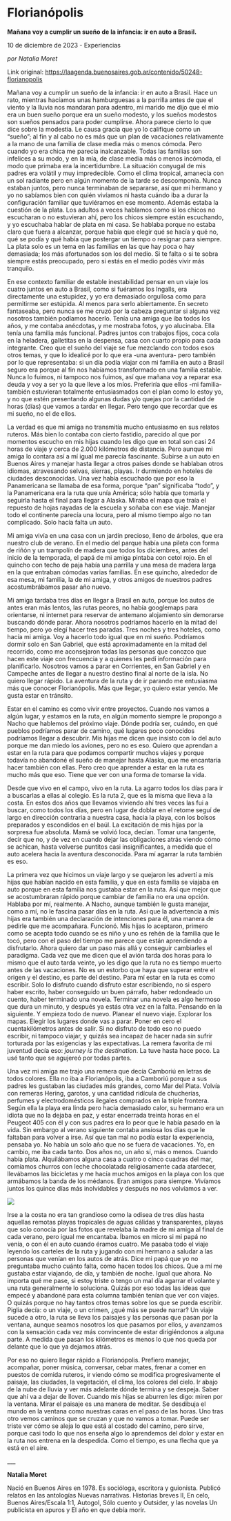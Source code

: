 # Florianópolis

**Mañana voy a cumplir un sueño de la infancia: ir en auto a Brasil.**

10 de diciembre de 2023 - Experiencias

_por Natalia Moret_

Link original: https://laagenda.buenosaires.gob.ar/contenido/50248-florianopolis



Mañana voy a cumplir un sueño de la infancia: ir en auto a Brasil. Hace un rato, mientras hacíamos unas hamburguesas a la parrilla antes de que el viento y la lluvia nos mandaran para adentro, mi marido me dijo que el mío era un buen sueño porque era un sueño modesto, y los sueños modestos son sueños pensados para poder cumplirse. Ahora parece cierto lo que dice sobre la modestia. Le causa gracia que yo lo califique como un “sueño”; al fin y al cabo no es más que un plan de vacaciones relativamente a la mano de una familia de clase media más o menos cómoda. Pero cuando yo era chica me parecía inalcanzable. Todas las familias son infelices a su modo, y en la mía, de clase media más o menos incómoda, el modo que primaba era la incertidumbre. La situación conyugal de mis padres era volátil y muy impredecible. Como el clima tropical, amanecía con un sol radiante pero en algún momento de la tarde se descomponía. Nunca estaban juntos, pero nunca terminaban de separarse, así que mi hermano y yo no sabíamos bien con quién vivíamos ni hasta cuándo iba a durar la configuración familiar que tuviéramos en ese momento. Además estaba la cuestión de la plata. Los adultos a veces hablamos como si los chicos no escucharan o no estuvieran ahí, pero los chicos siempre están escuchando, y yo escuchaba hablar de plata en mi casa. Se hablaba porque no estaba claro que fuera a alcanzar, porque había que elegir qué se hacía y qué no, qué se podía y qué había que postergar un tiempo o resignar para siempre. La plata solo es un tema en las familias en las que hay poca o hay demasiada; los más afortunados son los del medio. Si te falta o si te sobra siempre estás preocupado, pero si estás en el medio podés vivir más tranquilo.




En ese contexto familiar de estable inestabilidad pensar en un viaje los cuatro juntos en auto a Brasil, como si fuéramos los Ingalls, era directamente una estupidez, y yo era demasiado orgullosa como para permitirme ser estúpida. Al menos para serlo abiertamente. En secreto fantaseaba, pero nunca se me cruzó por la cabeza preguntar si alguna vez nosotros también podíamos hacerlo. Tenía una amiga que iba todos los años, y me contaba anécdotas, y me mostraba fotos, y yo alucinaba. Ella tenía una familia más funcional. Padres juntos con trabajos fijos, coca cola en la heladera, galletitas en la despensa, casa con cuarto propio para cada integrante. Creo que el sueño del viaje se fue mezclando con todos esos otros temas, y que lo idealicé por lo que era -una aventura- pero también por lo que representaba: si un día podía viajar con mi familia en auto a Brasil seguro era porque al fin nos habíamos transformado en una familia estable. Nunca lo fuimos, ni tampoco nos fuimos, así que mañana voy a reparar esa deuda y voy a ser yo la que lleve a los míos. Preferiría que ellos -mi familia- también estuvieran totalmente entusiasmados con el plan como lo estoy yo, y no que estén presentando algunas dudas y/o quejas por la cantidad de horas (días) que vamos a tardar en llegar. Pero tengo que recordar que es mi sueño, no el de ellos.




La verdad es que mi amiga no transmitía mucho entusiasmo en sus relatos ruteros. Más bien lo contaba con cierto fastidio, parecido al que por momentos escucho en mis hijas cuando les digo que en total son casi 24 horas de viaje y cerca de 2.000 kilómetros de distancia. Pero aunque mi amiga lo contara así a mí igual me parecía fascinante. Subirse a un auto en Buenos Aires y manejar hasta llegar a otros países donde se hablaban otros idiomas, atravesando selvas, sierras, playas. Ir durmiendo en hoteles de ciudades desconocidas. Una vez había escuchado que por eso la Panamericana se llamaba de esa forma, porque “pan” significaba “todo”, y la Panamericana era la ruta que unía América; sólo había que tomarla y seguirla hasta el final para llegar a Alaska. Miraba el mapa que traía el repuesto de hojas rayadas de la escuela y soñaba con ese viaje. Manejar todo el continente parecía una locura, pero al mismo tiempo algo no tan complicado. Solo hacía falta un auto.




Mi amiga vivía en una casa con un jardín precioso, lleno de árboles, que era nuestro club de verano. En el medio del parque había una pileta con forma de riñón y un trampolín de madera que todos los diciembres, antes del inicio de la temporada, el papá de mi amiga pintaba con cetol rojo. En el quincho con techo de paja había una parrilla y una mesa de madera larga en la que entraban cómodas varias familias. En ese quincho, alrededor de esa mesa, mi familia, la de mi amiga, y otros amigos de nuestros padres acostumbrábamos pasar año nuevo.




Mi amiga tardaba tres días en llegar a Brasil en auto, porque los autos de antes eran más lentos, las rutas peores, no había googlemaps para orientarse, ni internet para reservar de antemano alojamiento sin demorarse buscando dónde parar. Ahora nosotros podríamos hacerlo en la mitad del tiempo, pero yo elegí hacer tres paradas. Tres noches y tres hoteles, como hacía mi amiga. Voy a hacerlo todo igual que en mi sueño. Podríamos dormir solo en San Gabriel, que está aproximadamente en la mitad del recorrido, como me aconsejaron todas las personas que conozco que hacen este viaje con frecuencia y a quienes les pedí información para planificarlo. Nosotros vamos a parar en Corrientes, en San Gabriel y en Campeche antes de llegar a nuestro destino final al norte de la isla. No quiero llegar rápido. La aventura de la ruta y de ir parando me entusiasma más que conocer Florianópolis. Más que llegar, yo quiero estar yendo. Me gusta estar en tránsito.




Estar en el camino es como vivir entre proyectos. Cuando nos vamos a algún lugar, y estamos en la ruta, en algún momento siempre le propongo a Nacho que hablemos del próximo viaje. Dónde podría ser, cuándo, en qué pueblos podríamos parar de camino, qué lugares poco conocidos podríamos llegar a descubrir. Mis hijas me dicen que insisto con lo del auto porque me dan miedo los aviones, pero no es eso. Quiero que aprendan a estar en la ruta para que podamos compartir muchos viajes y porque todavía no abandoné el sueño de manejar hasta Alaska, que me encantaría hacer también con ellas. Pero creo que aprender a estar en la ruta es mucho más que eso. Tiene que ver con una forma de tomarse la vida.




Desde que vivo en el campo, vivo en la ruta. La agarro todos los días para ir a buscarlas a ellas al colegio. Es la ruta 2, que es la misma que lleva a la costa. En estos dos años que llevamos viviendo ahí tres veces las fui a buscar, como todos los días, pero en lugar de doblar en el retome seguí de largo en dirección contraria a nuestra casa, hacia la playa, con los bolsos preparados y escondidos en el baúl. La excitación de mis hijas por la sorpresa fue absoluta. Mamá se volvió loca, decían. Tomar una tangente, decir que no, y de vez en cuando dejar las obligaciones atrás viendo cómo se achican, hasta volverse puntitos casi insignificantes, a medida que el auto acelera hacia la aventura desconocida. Para mí agarrar la ruta también es eso.




La primera vez que hicimos un viaje largo y se quejaron les advertí a mis hijas que habían nacido en esta familia, y que en esta familia se viajaba en auto porque en esta familia nos gustaba estar en la ruta. Así que mejor que se acostumbraran rápido porque cambiar de familia no era una opción. Hablaba por mí, realmente. A Nacho, aunque también le gusta manejar, como a mí, no le fascina pasar días en la ruta. Así que la advertencia a mis hijas era también una declaración de intenciones para él, una manera de pedirle que me acompañara. Funcionó. Mis hijas lo aceptaron, primero como se acepta todo cuando se es niño y uno es rehén de la familia que le tocó, pero con el paso del tiempo me parece que están aprendiendo a disfrutarlo. Ahora quiero dar un paso más allá y conseguir cambiarles el paradigma. Cada vez que me dicen que el avión tarda dos horas para lo mismo que el auto tarda veinte, yo les digo que la ruta no es tiempo muerto antes de las vacaciones. No es un estorbo que haya que superar entre el origen y el destino, es parte del destino. Para mí estar en la ruta es como escribir. Solo lo disfruto cuando disfruto estar escribiendo, no si espero haber escrito, haber conseguido un buen párrafo, haber redondeado un cuento, haber terminado una novela. Terminar una novela es algo hermoso que dura un minuto, y después ya estás otra vez en la falta. Pensando en la siguiente. Y empieza todo de nuevo. Planear el nuevo viaje. Explorar los mapas. Elegir los lugares donde vas a parar. Poner en cero el cuentakilómetros antes de salir. Si no disfruto de todo eso no puedo escribir, ni tampoco viajar, y quizás sea incapaz de hacer nada sin sufrir torturada por las exigencias y las expectativas. La remera favorita de mi juventud decía eso: *journey is the destination*. La tuve hasta hace poco. La usé tanto que se agujereó por todas partes.




Una vez mi amiga me trajo una remera que decía Camboriú en letras de todos colores. Ella no iba a Florianópolis, iba a Camboriú porque a sus padres les gustaban las ciudades más grandes, como Mar del Plata. Volvía con remeras Hering, garotos, y una cantidad ridícula de chucherías, perfumes y electrodomésticos ilegales comprados en la triple frontera. Según ella la playa era linda pero hacía demasiado calor, su hermano era un idiota que no la dejaba en paz, y estar encerrada treinta horas en el Peugeot 405 con él y con sus padres era lo peor que le había pasado en la vida. Sin embargo al verano siguiente contaba ansiosa los días que le faltaban para volver a irse. Así que tan mal no podía estar la experiencia, pensaba yo. No había un solo año que no se fuera de vacaciones. Yo, en cambio, me iba cada tanto. Dos años no, un año sí, más o menos. Cuando había plata. Alquilábamos alguna casa a cuatro o cinco cuadras del mar, comíamos churros con leche chocolatada religiosamente cada atardecer, llevábamos las bicicletas y me hacía muchos amigos en la playa con los que armábamos la banda de los médanos. Eran amigos para siempre. Vivíamos juntos los quince días más inolvidables y después no nos volvíamos a ver.




![](https://cdn.feater.me/files/images/3279614/10f34d78-2c65-4d6c-93bc-b5b549ce7626.png)




Irse a la costa no era tan grandioso como la odisea de tres días hasta aquellas remotas playas tropicales de aguas cálidas y transparentes, playas que solo conocía por las fotos que revelaba la madre de mi amiga al final de cada verano, pero igual me encantaba. Íbamos en micro si mi papá no venía, o con él en auto cuando éramos cuatro. Me pasaba todo el viaje leyendo los carteles de la ruta y jugando con mi hermano a saludar a las personas que venían en los autos de atrás. Dice mi papá que yo no preguntaba mucho cuánto falta, como hacen todos los chicos. Que a mí me gustaba estar viajando, de día, y también de noche. Igual que ahora. No importa qué me pase, si estoy triste o tengo un mal día agarrar el volante y una ruta generalmente lo soluciona. Quizás por eso todas las ideas que empecé y abandoné para esta columna también tenían que ver con viajes. O quizás porque no hay tantos otros temas sobre los que se pueda escribir. Piglia decía: o un viaje, o un crimen, ¿qué más se puede narrar? Un viaje sucede a otro, la ruta se lleva los paisajes y las personas que pasan por la ventana, aunque seamos nosotros los que pasamos por ellos, y avanzamos con la sensación cada vez más convincente de estar dirigiéndonos a alguna parte. A medida que pasan los kilómetros es menos lo que nos queda por delante que lo que ya dejamos atrás.




Por eso no quiero llegar rápido a Florianópolis. Prefiero manejar, acompañar, poner música, conversar, cebar mates, frenar a comer en puestos de comida ruteros, ir viendo cómo se modifica progresivamente el paisaje, las ciudades, la vegetación, el clima, los colores del cielo. Ir abajo de la nube de lluvia y ver más adelante dónde termina y se despeja. Saber que ahí va a dejar de llover. Cuando mis hijas se aburren les digo: miren por la ventana. Mirar el paisaje es una manera de meditar. Se desdibuja el mundo en la ventana como nuestras caras en el paso de las horas. Uno tras otro vemos caminos que se cruzan y que no vamos a tomar. Puede ser triste ver cómo se aleja lo que está al costado del camino, pero sirve, porque casi todo lo que nos enseña algo lo aprendemos del dolor y estar en la ruta nos entrena en la despedida. Como el tiempo, es una flecha que ya está en el aire.




\_\_\_




**Natalia Moret**




Nació en Buenos Aires en 1978. Es socióloga, escritora y guionista. Publicó relatos en las antologías Nuevas narrativas. Historias breves II, En celo, Buenos Aires/Escala 1:1, Autogol, Sólo cuento y Outsider, y las novelas Un publicista en apuros y El año en que debía morir.



